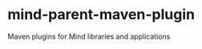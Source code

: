 mind-parent-maven-plugin
========================

Maven plugins for Mind libraries and applications
